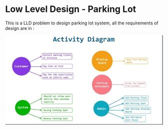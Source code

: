# Low Level Design - Parking Lot
This is a LLD problem to design parking lot system, all the requirements of design
are in :

![Activity_Diagram.png](Activity_Diagram.png)